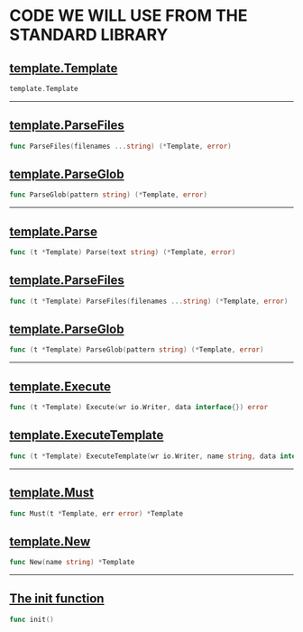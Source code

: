 # CODE WE WILL USE FROM THE STANDARD LIBRARY

## [template.Template](https://godoc.org/text/template#Template)
``` Go
template.Template
```

***

## [template.ParseFiles](https://godoc.org/text/template#ParseFiles)
``` Go
func ParseFiles(filenames ...string) (*Template, error)
```

## [template.ParseGlob](https://godoc.org/text/template#ParseGlob)
``` Go
func ParseGlob(pattern string) (*Template, error)
```
***

## [template.Parse](https://godoc.org/text/template#Template.Parse)
``` Go
func (t *Template) Parse(text string) (*Template, error)
```

## [template.ParseFiles](https://godoc.org/text/template#Template.ParseFiles)
``` Go
func (t *Template) ParseFiles(filenames ...string) (*Template, error)
```

## [template.ParseGlob](https://godoc.org/text/template#Template.ParseGlob)
``` Go
func (t *Template) ParseGlob(pattern string) (*Template, error)
```

***

## [template.Execute](https://godoc.org/text/template#Template.Execute)
``` Go
func (t *Template) Execute(wr io.Writer, data interface{}) error
```

## [template.ExecuteTemplate](https://godoc.org/text/template#Template.ExecuteTemplate)
``` Go
func (t *Template) ExecuteTemplate(wr io.Writer, name string, data interface{}) error
```

***

## [template.Must](https://godoc.org/text/template#Must)
``` Go
func Must(t *Template, err error) *Template
```

## [template.New](https://godoc.org/text/template#New)
``` Go
func New(name string) *Template
```

***

## [The init function](https://golang.org/doc/effective_go.html#init)
``` Go
func init()
```